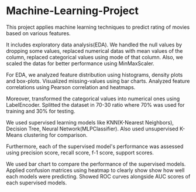 # Machine-Learning-Project
This project applies machine learning techniques to predict  rating of movies based on various features. 

It includes exploratory data analysis(EDA). We handled the null values by dropping some values, replaced numerical datas with mean values of the column, replaced categorical values using mode of that column. Also, we scaled the datas for better performance using MinMaxScaler.

For EDA, we analyzed feature distribution using histograms, density plots and box-plots. Visualized missing-values using bar charts. Analyzed feature correlations using Pearson correlation and heatmaps. 

Moreover, transformed the categorical values into numerical ones using LabelEncoder. Splitted the dataset in 70-30 ratio where 70% was used for training and 30% for testing.

We used supervised learning models like KNN(K-Nearest Neighbors), Decision Tree, Neural Network(MLPClassifier). Also used unsupervised K-Means clustering for comparison. 

Furthermore, each of the supervised model's performance was assessed using precision score, recall score, f-1 score, support scores.

We used bar chart to compare the performance of the supervised models. Applied confusion matrices using heatmap to clearly show show how well each models were predicting. Showed ROC curves alongside AUC scores of each supervised models.
